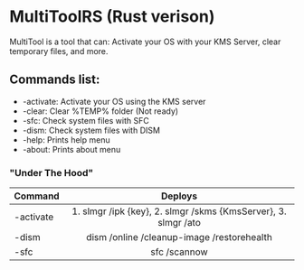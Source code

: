 # MultiToolRS (Rust verison)
MultiTool is a tool that can: Activate your OS with your KMS Server, clear temporary files, and more. 

Commands list:
----
  - -activate: Activate your OS using the KMS server 
  - -clear: Clear %TEMP% folder (Not ready)
  - -sfc: Check system files with SFC
  - -dism: Check system files with DISM
  - -help: Prints help menu
  - -about: Prints about menu


### "Under The Hood"
| Command        | Deploys           |
| -------------  |:------------------:|
| -activate      | 1. slmgr /ipk {key}, 2. slmgr /skms {KmsServer}, 3. slmgr /ato    |
| -dism          | dism /online /cleanup-image /restorehealth         |
| -sfc           | sfc /scannow        |
